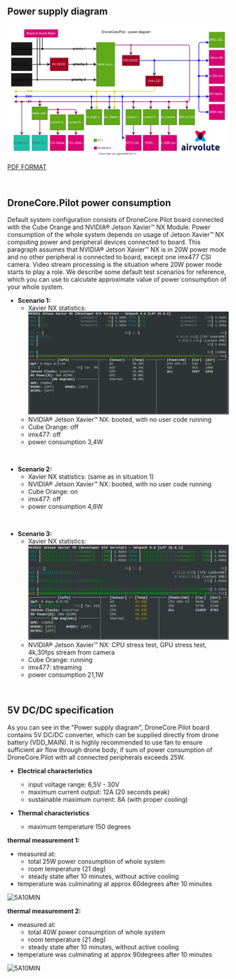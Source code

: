 ## Power supply diagram

![aepilot1_power_supply_diagram.svg](uploads/fd7d7291101b34e284d886675b0bf097/aepilot1_power_supply_diagram.svg)

[PDF FORMAT](uploads/3475e310a2746c29dc62faa2b54d5e2e/aepilot1_power_supply_diagram.pdf)

&nbsp;

## DroneCore.Pilot power consumption

Default system configuration consists of DroneCore.Pilot board connected with the Cube Orange and NVIDIA® Jetson Xavier™ NX Module. Power consumption of the whole system depends on usage of Jetson Xavier™ NX computing power and peripheral devices connected to board. 
This paragraph assumes that NVIDIA® Jetson Xavier™ NX is in 20W power mode and no other peripheral is connected to board, except one imx477 CSI camera. Video stream processing is the situation where 20W power mode starts to play a role. We describe some default test scenarios for reference, which you can use to calculate approximate value of power consumption of your whole system. 
 
  - **Scenario 1:**
    - Xavier NX statistics: 
![jtop_booted](uploads/808482871197e9bb14ee5cc4375dcded/jtop_booted.png)
    - NVIDIA® Jetson Xavier™ NX: booted, with no user code running
    - Cube Orange: off
    - imx477: off
    - power consumption 3,4W 

&nbsp;

  - **Scenario 2:**
    - Xavier NX statistics: (same as in situation 1)
    - NVIDIA® Jetson Xavier™ NX: booted, with no user code running
    - Cube Orange: on
    - imx477: off
    - power consumption 4,6W
 
&nbsp;

  - **Scenario 3:**    
    - Xavier NX statistics: 
![jtop_stresstest](uploads/9c539f8f0a9ab941eede16c666bf304f/jtop_stresstest.png)
    - NVIDIA® Jetson Xavier™ NX: CPU stress test, GPU stress test, 4k,30fps stream from camera
    - Cube Orange: running
    - imx477: streaming
    - power consumption 21,1W 
    

&nbsp;


## 5V DC/DC specification
As you can see in the "Power supply diagram", DroneCore.Pilot board contains 5V DC/DC converter, which can be supplied directly from drone battery (VDD_MAIN). It is highly recommended to use fan to ensure sufficient air flow through drone body, if sum of power consumption of DroneCore.Pilot with all connected peripherals exceeds 25W.

 - **Electrical characteristics**
    - input voltage range: 6,5V - 30V
    - maximum current output: 12A (20 seconds peak)
    - sustainable maximum current: 8A (with proper cooling)  

  - **Thermal characteristics**
    - maximum temperature 150 degrees
     
**thermal measurement 1:** 
 - measured at:
   - total 25W power consumption of whole system
   - room temperature (21 deg)  
   - steady state after 10 minutes, without active cooling
 - temperature was culminating at approx 60degrees after 10 minutes
<img src="https://gitlab.com/aerobtec-drones/ae_pilot1_documentation/-/wikis/uploads/df7e7b850c4b25140adf8652fab43009/5A10min.jpg" alt="5A10MIN" width="350" height="250" float="right"/>

**thermal measurement 2:**
   - measured at:
     - total 40W power consumption of whole system
     - room temperature (21 deg)
     - steady state after 10 minutes, without active cooling
   - temperature was culminating at approx 90degrees after 10 minutes
<img src="https://gitlab.com/aerobtec-drones/ae_pilot1_documentation/-/wikis/uploads/1cbfc825e9a572b9fe067033636790fa/8A10min.jpg" alt="5A10MIN" width="350" height="250" float="right"/>
